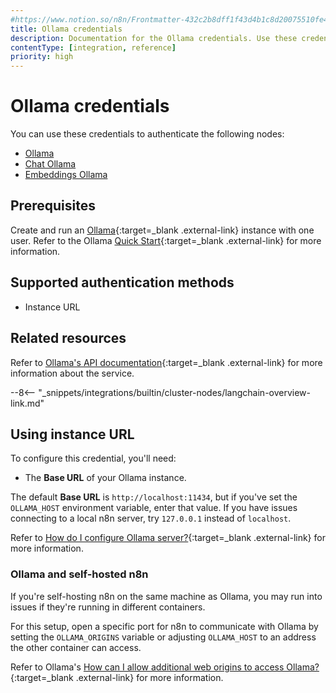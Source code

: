 ```yaml
---
#https://www.notion.so/n8n/Frontmatter-432c2b8dff1f43d4b1c8d20075510fe4
title: Ollama credentials
description: Documentation for the Ollama credentials. Use these credentials to authenticate Ollama in n8n, a workflow automation platform.
contentType: [integration, reference]
priority: high
---
```


# Ollama credentials

You can use these credentials to authenticate the following nodes:

* [Ollama](/integrations/builtin/cluster-nodes/sub-nodes/n8n-nodes-langchain.lmollama/)
* [Chat Ollama](/integrations/builtin/cluster-nodes/sub-nodes/n8n-nodes-langchain.lmchatollama/)
* [Embeddings Ollama](/integrations/builtin/cluster-nodes/sub-nodes/n8n-nodes-langchain.embeddingsollama/)

## Prerequisites

Create and run an [Ollama](https://ollama.com/){:target=_blank .external-link} instance with one user. Refer to the Ollama [Quick Start](https://github.com/ollama/ollama/blob/main/README.md#quickstart){:target=_blank .external-link} for more information.

## Supported authentication methods

- Instance URL

## Related resources

Refer to [Ollama's API documentation](https://github.com/ollama/ollama/blob/main/docs/api.md){:target=_blank .external-link} for more information about the service.

--8<-- "_snippets/integrations/builtin/cluster-nodes/langchain-overview-link.md"

## Using instance URL

To configure this credential, you'll need:

- The **Base URL** of your Ollama instance.

The default **Base URL** is `http://localhost:11434`, but if you've set the `OLLAMA_HOST` environment variable, enter that value. If you have issues connecting to a local n8n server, try `127.0.0.1` instead of `localhost`.

Refer to [How do I configure Ollama server?](https://github.com/ollama/ollama/blob/main/docs/faq.md#how-do-i-configure-ollama-server){:target=_blank .external-link} for more information.

### Ollama and self-hosted n8n

If you're self-hosting n8n on the same machine as Ollama, you may run into issues if they're running in different containers.

For this setup, open a specific port for n8n to communicate with Ollama by setting the `OLLAMA_ORIGINS` variable or adjusting `OLLAMA_HOST` to an address the other container can access.

Refer to Ollama's [How can I allow additional web origins to access Ollama?](https://github.com/ollama/ollama/blob/main/docs/faq.md#how-can-i-allow-additional-web-origins-to-access-ollama){:target=_blank .external-link} for more information.

